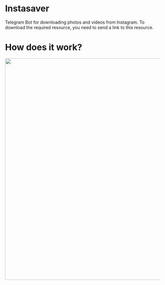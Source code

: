 # Instasaver
Telegram Bot for downloading photos and videos from Instagram.
To download the required resource, you need to send a link to this resource.

# How does it work?
<img src="https://github.com/Unanoc/instasaver/blob/master/src/sample.png" width="720">
